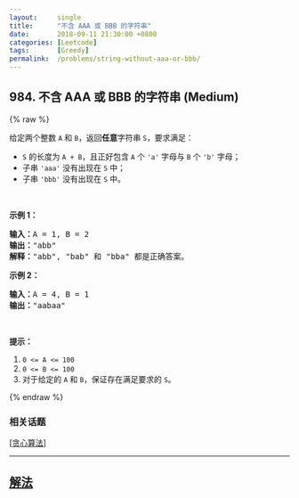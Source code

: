 ```yaml
---
layout:     single
title:      "不含 AAA 或 BBB 的字符串"
date:       2018-09-11 21:30:00 +0800
categories: [Leetcode]
tags:       [Greedy]
permalink:  /problems/string-without-aaa-or-bbb/
---
```


## 984. 不含 AAA 或 BBB 的字符串 (Medium)

{% raw %}

<p>给定两个整数&nbsp;<code>A</code>&nbsp;和&nbsp;<code>B</code>，返回<strong>任意</strong>字符串 <code>S</code>，要求满足：</p>

<ul>
	<li><code>S</code> 的长度为&nbsp;<code>A + B</code>，且正好包含&nbsp;<code>A</code>&nbsp;个 <code>&#39;a&#39;</code>&nbsp;字母与&nbsp;<code>B</code>&nbsp;个 <code>&#39;b&#39;</code>&nbsp;字母；</li>
	<li>子串&nbsp;<code>&#39;aaa&#39;</code>&nbsp;没有出现在&nbsp;<code>S</code>&nbsp;中；</li>
	<li>子串&nbsp;<code>&#39;bbb&#39;</code> 没有出现在&nbsp;<code>S</code>&nbsp;中。</li>
</ul>

<p>&nbsp;</p>

<p><strong>示例 1：</strong></p>

<pre><strong>输入：</strong>A = 1, B = 2
<strong>输出：</strong>&quot;abb&quot;
<strong>解释：</strong>&quot;abb&quot;, &quot;bab&quot; 和 &quot;bba&quot; 都是正确答案。
</pre>

<p><strong>示例 2：</strong></p>

<pre><strong>输入：</strong>A = 4, B = 1
<strong>输出：</strong>&quot;aabaa&quot;</pre>

<p>&nbsp;</p>

<p><strong>提示：</strong></p>

<ol>
	<li><code>0 &lt;= A &lt;= 100</code></li>
	<li><code>0 &lt;= B &lt;= 100</code></li>
	<li>对于给定的 <code>A</code> 和 <code>B</code>，保证存在满足要求的 <code>S</code>。</li>
</ol>

{% endraw %}

### 相关话题
  [[贪心算法](https://github.com/openset/leetcode/tree/master/tag/greedy/README.md)]

---

## [解法](https://github.com/openset/leetcode/tree/master/problems/string-without-aaa-or-bbb)
